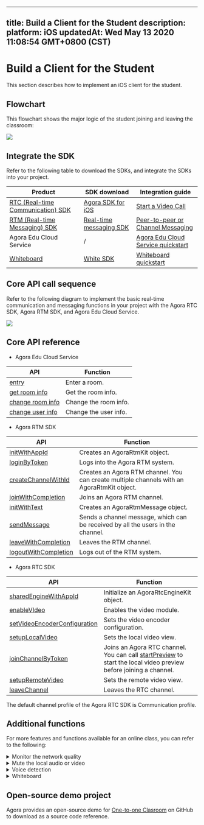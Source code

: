 
---
title: Build a Client for the Student
description: 
platform: iOS
updatedAt: Wed May 13 2020 11:08:54 GMT+0800 (CST)
---
# Build a Client for the Student
This section describes how to implement an iOS client for the student.

## Flowchart

This flowchart shows the major logic of the student joining and leaving the classroom:

![](https://web-cdn.agora.io/docs-files/1589357458788)

## Integrate the SDK

Refer to the following table to download the SDKs, and integrate the SDKs into your project.


| Product | SDK download | Integration guide |
| ---------------- | ---------------- | ---------------- |
| [RTC (Real-time Communication) SDK](https://docs.agora.io/en/Video/product_video?platform=All%20Platforms)      | [Agora SDK for iOS](https://download.agora.io/sdk/release/Agora_Native_SDK_for_iOS_v2_9_0_102_FULL_20200216_2115.zip)     | [Start a Video Call](https://docs.agora.io/en/Video/start_call_ios?platform=iOS) |
| [RTM (Real-time Messaging) SDK](https://docs.agora.io/en/Real-time-Messaging/product_rtm?platform=All%20Platforms) | [Real-time messaging SDK](https://docs.agora.io/en/Real-time-Messaging/downloads) | [Peer-to-peer or Channel Messaging](https://docs.agora.io/en/Real-time-Messaging/messaging_ios?platform=iOS) |
| Agora Edu Cloud Service | / | [Agora Edu Cloud Service quickstart](https://github.com/AgoraIO-Usecase/eEducation/wiki/Agora-Edu-Cloud-Service) |
| [Whiteboard](https://developer-en.netless.link/docs/ios/overview/ios-introduction/) | [White SDK](https://developer-en.netless.link/docs/ios/quick-start/ios-prepare/) | [Whiteboard quickstart](https://developer-en.netless.link/docs/ios/quick-start/ios-init-sdk/) | 



## Core API call sequence

Refer to the following diagram to implement the basic real-time communication and messaging functions in your project with the Agora RTC SDK, Agora RTM SDK, and Agora Edu Cloud Service.

![](https://web-cdn.agora.io/docs-files/1589367387020)

## Core API reference

- Agora Edu Cloud Service

| API | Function |
| ---------------- | ---------------- |
| [entry](https://github.com/AgoraIO-Usecase/eEducation/wiki/Agora-Edu-Cloud-Service#enter-a-classroom) | Enter a room. |
| [get room info](https://github.com/AgoraIO-Usecase/eEducation/wiki/Agora-Edu-Cloud-Service#initialize-a-classroom) | Get the room info. |
| [change room info](https://github.com/AgoraIO-Usecase/eEducation/wiki/Agora-Edu-Cloud-Service#change-room-info) | Change the room info. |
| [change user info](https://github.com/AgoraIO-Usecase/eEducation/wiki/Agora-Edu-Cloud-Service#change-user-info) | Change the user info. |
 
- Agora RTM SDK

| API | Function |
| ---------------- | ---------------- |
| [initWithAppId](https://docs.agora.io/en/Real-time-Messaging/API%20Reference/RTM_oc/Classes/AgoraRtmKit.html#//api/name/initWithAppId:delegate:)      | Creates an AgoraRtmKit object.   |
| [loginByToken](https://docs.agora.io/en/Real-time-Messaging/API%20Reference/RTM_oc/Classes/AgoraRtmKit.html#//api/name/loginByToken:user:completion:) | Logs into the Agora RTM system. |
| [createChannelWithId](https://docs.agora.io/en/Real-time-Messaging/API%20Reference/RTM_oc/Classes/AgoraRtmKit.html#//api/name/createChannelWithId:delegate:) | Creates an Agora RTM channel. You can create multiple channels with an AgoraRtmKit object. |
| [joinWithCompletion](https://docs.agora.io/en/Real-time-Messaging/API%20Reference/RTM_oc/Classes/AgoraRtmChannel.html#//api/name/joinWithCompletion:) | Joins an Agora RTM channel. |
| [initWithText](https://docs.agora.io/en/Real-time-Messaging/API%20Reference/RTM_oc/Classes/AgoraRtmMessage.html#//api/name/initWithText:) | Creates an AgoraRtmMessage object. |
| [sendMessage](https://docs.agora.io/en/Real-time-Messaging/API%20Reference/RTM_oc/Classes/AgoraRtmChannel.html#//api/name/sendMessage:completion:) | Sends a channel message, which can be received by all the users in the channel. |
| [leaveWithCompletion](https://docs.agora.io/en/Real-time-Messaging/API%20Reference/RTM_oc/Classes/AgoraRtmChannel.html#//api/name/leaveWithCompletion:) | Leaves the RTM channel. |
| [logoutWithCompletion](https://docs.agora.io/en/Real-time-Messaging/API%20Reference/RTM_oc/Classes/AgoraRtmKit.html#//api/name/logoutWithCompletion:) | Logs out of the RTM system. |

- Agora RTC SDK


| API | Function |
| ---------------- | ---------------- |
| [sharedEngineWithAppId](https://docs.agora.io/en/Video/API%20Reference/oc/Classes/AgoraRtcEngineKit.html#//api/name/sharedEngineWithAppId:delegate:)      | Initialize an AgoraRtcEngineKit object.      |
| [enableVIdeo](https://docs.agora.io/en/Video/API%20Reference/oc/Classes/AgoraRtcEngineKit.html#//api/name/enableVideo:) | Enables the video module. |
| [setVideoEncoderConfiguration](https://docs.agora.io/en/Video/API%20Reference/oc/Classes/AgoraRtcEngineKit.html#//api/name/setVideoEncoderConfiguration:) | Sets the video encoder configuration. |
| [setupLocalVideo](https://docs.agora.io/en/Video/API%20Reference/oc/Classes/AgoraRtcEngineKit.html#//api/name/setupLocalVideo:) | Sets the local video view. |
| [joinChannelByToken](https://docs.agora.io/en/Video/API%20Reference/oc/Classes/AgoraRtcEngineKit.html#//api/name/joinChannelByToken:channelId:info:uid:joinSuccess:) | Joins an Agora RTC channel. You can call [startPreview](https://docs.agora.io/en/Video/API%20Reference/java/classio_1_1agora_1_1rtc_1_1_rtc_engine.html#a9143c9bb03165fe8b07c0c1e5a455ffb) to start the local video preview before joining a channel. |
| [setupRemoteVideo](https://docs.agora.io/en/Video/API%20Reference/oc/Classes/AgoraRtcEngineKit.html#//api/name/setupRemoteVideo:) | Sets the remote video view. |
| [leaveChannel](https://docs.agora.io/en/Video/API%20Reference/oc/Classes/AgoraRtcEngineKit.html#//api/name/leaveChannel:) | Leaves the RTC channel.  |

<div class="alert note">The default channel profile of the Agora RTC SDK is Communication profile.</div>


## Additional functions

For more features and functions available for an  online class, you can refer to the following:


<details>
<summary>Monitor the network quality</summary>
Use the <code>networkQuality</code> callback of the Agora RTC SDK  to monitor the last-mile uplink and downlink network quality of every user in the channel. 
For more methods for reporting the real-time network quality, see the following guides:
<li><a href="https://docs.agora.io/en/Interactive%20Broadcast/lastmile_quality_apple?platform=iOS">Lastmile tests</a></li>
<li><a href="https://docs.agora.io/en/Interactive%20Broadcast/in-call_quality_apple?platform=iOS">In-call Stats</a></li>
</details>
<details>
<summary>Mute the local audio or video</summary>
Call the following methods provided by the Agora RTC SDK:
<li><code>muteLocalAudioStream</code>, to stop or resume sending the local audio stream.</li>
<li><code>muteLocalVideoStream</code>, to stop or resume sending the local video stream.</li>
</details>
<details>
<summary>Voice detection</summary>
For RTC SDKs later than v2.9.2, you can enable voice detection by calling <code>enableAudioVolumeInfication</code>, and setting the <code>report_vad</code> parameter as <code>true</code>.
Once enabled, the <code>reportAudioVolumeIndicationOfSpeakers</code> callback reports whether the local user is speaking in the <code>AgoraRtcAudioVolumeInfo</code> struct.
</details>
<details>
<summary>Whiteboard</summary>
Implement the following whiteboard functions in your project:
	<li><a href="https://developer-en.netless.link/docs/ios/guides/ios-document/">Document Conversion</a></li>
		<li><a href="https://developer-en.netless.link/docs/ios/guides/ios-state/">State Management</a></li>
	<li><a href="https://developer-en.netless.link/docs/ios/guides/ios-tools/">Tools</a></li>
	<li><a href="https://developer-en.netless.link/docs/ios/guides/ios-view/">Perspective operation</a></li>
	<li><a href="https://developer-en.netless.link/docs/ios/guides/ios-operation/">Whiteboard Operation</a></li>
	<li><a href="https://developer-en.netless.link/docs/ios/guides/ios-scenes/">Page (Scene) Management</a></li>
</details>


## Open-source demo project

Agora provides an open-source demo for [One-to-one Clasroom](https://github.com/AgoraIO-Usecase/eEducation) on GitHub to download as a source code reference.
